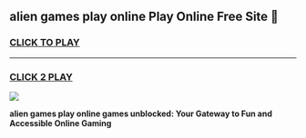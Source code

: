 
## alien games play online Play Online Free Site 👋
<h3>
<a href="https://download.freeplayer.one?title=alien_games_play_online&ref=21F">CLICK TO PLAY</a></h3>
<hr>

<h3>
<a href="https://download.freeplayer.one?title=alien_games_play_online&ref=21F">CLICK 2 PLAY</a>
  
</h3>

<a href="https://download.freeplayer.one?title=alien_games_play_online&ref=21F"><img src="https://cdnb.artstation.com/p/assets/images/images/032/539/853/original/anto-thomas-button-gif.gif"></a>


**alien games play online games unblocked: Your Gateway to Fun and Accessible Online Gaming**

